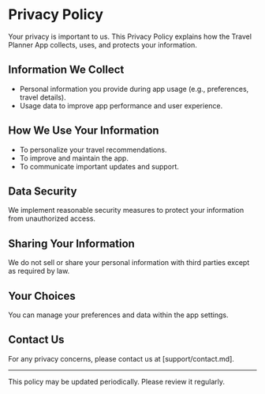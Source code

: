 # Privacy Policy

Your privacy is important to us. This Privacy Policy explains how the Travel Planner App collects, uses, and protects your information.

## Information We Collect

- Personal information you provide during app usage (e.g., preferences, travel details).
- Usage data to improve app performance and user experience.

## How We Use Your Information

- To personalize your travel recommendations.
- To improve and maintain the app.
- To communicate important updates and support.

## Data Security

We implement reasonable security measures to protect your information from unauthorized access.

## Sharing Your Information

We do not sell or share your personal information with third parties except as required by law.

## Your Choices

You can manage your preferences and data within the app settings.

## Contact Us

For any privacy concerns, please contact us at [support/contact.md].

---

This policy may be updated periodically. Please review it regularly.
